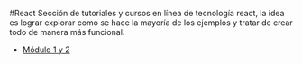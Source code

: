 #React
Sección de tutoriales y cursos en línea de tecnología react, la idea es lograr explorar como se hace la mayoría de los ejemplos y tratar de crear todo de manera más funcional.

* [Módulo 1 y 2]()